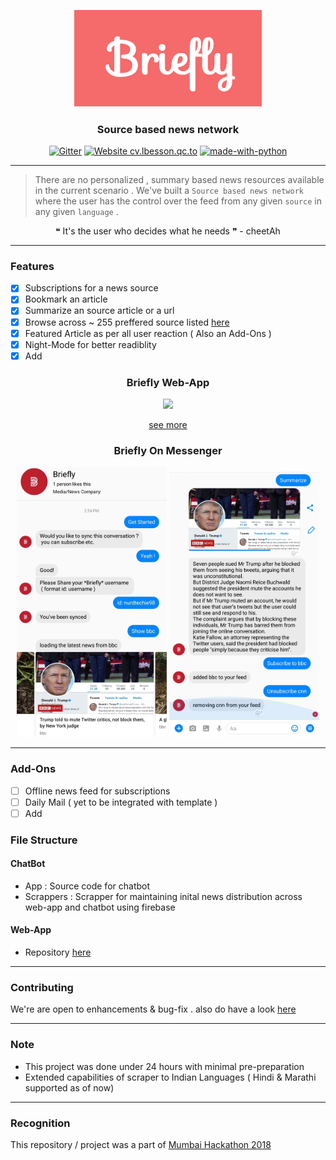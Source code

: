 <p align="center">
  <a href="" rel="noopener">
  <img width="300" src="./assets/Briefly.png" alt="Briefly-logo"></a>
</p>

<h3 align="center">Source based news network</h3>

<div align="center">

[![Gitter](https://img.shields.io/gitter/room/bri3fly/bri3fly.svg)](https://gitter.im/bri3fly/Lobby)
[![Website cv.lbesson.qc.to](https://img.shields.io/website-up-down-green-red/http/cv.lbesson.qc.to.svg)](https://github.com/inishchith/Briefly-web/tree/master)
[![made-with-python](https://img.shields.io/badge/Made%20with-Python-1f425f.svg)](https://www.python.org/)

</div>

------------------------------------------

>There are no personalized , summary based  news resources available in the current scenario . We've built a `Source based news network` where the user has the control over the feed from any given `source` in any given `language` .


<div align="center">
&#10077; It's the user who decides what he needs &#10078;  -  cheetAh
</div>


------------------------------------------
### Features

- [x] Subscriptions for a news source
- [x] Bookmark an article
- [x] Summarize an source article or a url
- [x] Browse across ~ 255 preffered source listed [here]()
- [x] Featured Article as per all user reaction ( Also an Add-Ons )
- [x] Night-Mode for better readiblity
- [x] Add

<div align="center">

<h3 > Briefly Web-App  </h3>
<p align="center">
<img src ="https://imgur.com/dNBiOpx.png" width = 500px>
</p>

[see more](http://g.recordit.co/xTF7BvyDK5.gif)


<h3 > Briefly On Messenger  </h3>
<p align="center">
<img src="./assets/chat1.jpg" width=240px>
<img src="./assets/chat2.jpg" width=240px>
</p>
</div>

------------------------------------------

### Add-Ons

- [ ] Offline news feed for subscriptions
- [ ] Daily Mail ( yet to be integrated with template )
- [ ] Add

### File Structure


#### ChatBot

- App : Source code for chatbot
- Scrappers : Scrapper for maintaining inital news distribution across web-app and chatbot using firebase

#### Web-App

- Repository [here](https://github.com/inishchith/Briefly-web/tree/master)

------------------------------------------
### Contributing

 We're are open to enhancements & bug-fix . also do have a look [here](./CONTRIBUTING.md)

------------------------------------------
### Note

- This project was done under 24 hours with minimal pre-preparation
- Extended capabilities of scraper to Indian Languages ( Hindi & Marathi supported as of now)

------------------------------------------
### Recognition

This repository / project was a part of [Mumbai Hackathon 2018](https://mumbaihackathon.in/)
